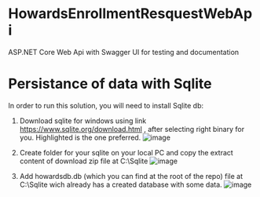 # HowardsEnrollmentResquestWebApi
ASP.NET Core Web Api with Swagger UI for testing and documentation




# Persistance of data with Sqlite

In order to run this solution, you will need to install Sqlite db:

1. Download sqlite for windows using link https://www.sqlite.org/download.html , after selecting right binary for you. Highlighted is the one preferred.
![image](https://user-images.githubusercontent.com/40918494/122138192-36439a80-ce14-11eb-9384-6b8adc8a2c04.png)

2. Create folder for your sqlite on your local PC and copy the extract content of download zip file at C:\Sqlite
![image](https://user-images.githubusercontent.com/40918494/122138273-62f7b200-ce14-11eb-90e2-545fd4e5e91d.png)

3. Add howardsdb.db (which you can find at the root of the repo) file at C:\Sqlite wich already has a created database with some data.
![image](https://user-images.githubusercontent.com/40918494/122138336-87ec2500-ce14-11eb-92b7-daaec5031f6e.png)



